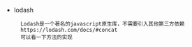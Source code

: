 - lodash

        Lodash是一个著名的javascript原生库，不需要引入其他第三方依赖
        https://lodash.com/docs/#concat
        可以看一下方法的实现
